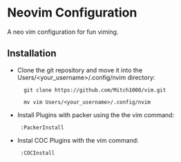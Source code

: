 # Neovim Configuration
A neo vim configuration for fun viming.

## Installation

- Clone the git repository and move it into the Users/<your_username>/.config/nvim directory:


        git clone https://github.com/Mitch1000/vim.git

        mv vim Users/<your_username>/.config/nvim

- Install Plugins with packer using the the vim command:

       :PackerInstall

- Instal COC Plugins with the vim command:

       :COCInstall
